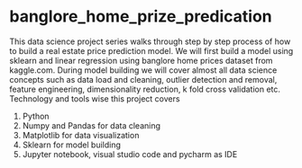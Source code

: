 # banglore_home_prize_predication
This data science project series walks through step by step process of how to build a real estate price prediction model. We will first build a model using sklearn and linear regression using banglore home prices dataset from kaggle.com.  During model building we will cover almost all data science concepts such as data load and cleaning, outlier detection and removal, feature engineering, dimensionality reduction,  k fold cross validation etc. Technology and tools wise this project covers

1. Python
2. Numpy and Pandas for data cleaning
3. Matplotlib for data visualization
4. Sklearn for model building
5. Jupyter notebook, visual studio code and pycharm as IDE
